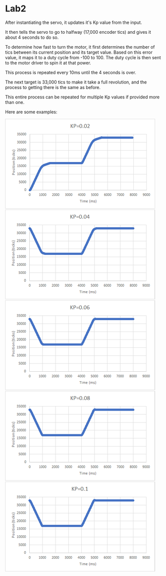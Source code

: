 # Lab2

After instantiating the servo, it updates it's Kp value from the input.

It then tells the servo to go to halfway (17,000 encoder tics) and gives it
about 4 seconds to do so. 

To determine how fast to turn the motor, it first determines the number of tics between
its current position and its target value. Based on this error value, it maps it to a 
duty cycle from -100 to 100. The duty cycle is then sent to the motor driver to spin it
at that power.

This process is repeated every 10ms until the 4 seconds is over. 

The next target is 33,000 tics to make it take a full revolution, and the process to 
getting there is the same as before. 

This entire process can be repeated for multiple Kp values if provided more than one.

Here are some examples:

![](chart-0.02.png)
![](chart-0.04.png)
![](chart-0.06.png)
![](chart-0.08.png)
![](chart-0.1.png)